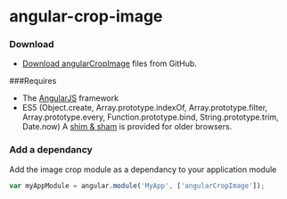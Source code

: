 # angular-crop-image


### Download
- [Download angularCropImage](https://github.com/serzz1990/angular-crop-image/archive/master.zip) files from GitHub.

###Requires
- The [AngularJS](https://code.angularjs.org/1.4.7/angular-1.4.7.zip) framework
- ES5 (Object.create, Array.prototype.indexOf, Array.prototype.filter, Array.prototype.every, Function.prototype.bind, String.prototype.trim, Date.now) A [shim & sham](https://github.com/es-shims/es5-shim) is provided for older browsers.


### Add a dependancy
Add the image crop module as a dependancy to your application module

```js
var myAppModule = angular.module('MyApp', ['angularCropImage']);
```